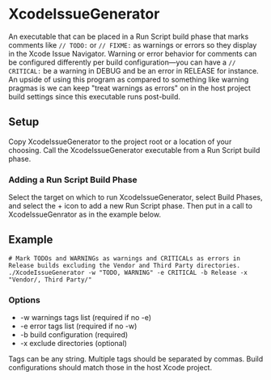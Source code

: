 # XcodeIssueGenerator

An executable that can be placed in a Run Script build phase that marks comments like ```// TODO:``` or ```// FIXME:``` as warnings or errors so they display in the Xcode Issue Navigator. Warning or error behavior for comments can be configured differently per build configuration—you can have a ```// CRITICAL:``` be a warning in DEBUG and be an error in RELEASE for instance. An upside of using this program as compared to something like warning pragmas is we can keep "treat warnings as errors" on in the host project build settings since this executable runs post-build.

## Setup
Copy XcodeIssueGenerator to the project root or a location of your choosing. Call the XcodeIssueGenerator executable from a Run Script build phase.

### Adding a Run Script Build Phase
Select the target on which to run XcodeIssueGenerator, select Build Phases, and select the + icon to add a new Run Script phase. Then put in a call to XcodeIssueGenrator as in the example below.

## Example
```
# Mark TODOs and WARNINGs as warnings and CRITICALs as errors in Release builds excluding the Vendor and Third Party directories.
./XcodeIssueGenerator -w "TODO, WARNING" -e CRITICAL -b Release -x "Vendor/, Third Party/"
```

### Options

* -w warnings tags list (required if no -e)
* -e error tags list (required if no -w)
* -b build configuration (required)
* -x exclude directories (optional)

Tags can be any string. Multiple tags should be separated by commas. Build configurations should match those in the host Xcode project.
